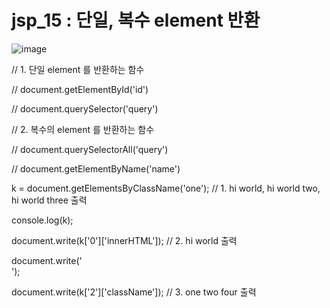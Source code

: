 # jsp_15 : 단일, 복수 element 반환

![image](https://user-images.githubusercontent.com/37132897/158132665-ec69edb7-17d6-4a19-9d5c-85d052b75594.png)



  // 1. 단일 element 를 반환하는 함수
  
  // document.getElementById('id')
  
  // document.querySelector('query')
  
  // 2. 복수의 element 를 반환하는 함수
  
  // document.querySelectorAll('query')
  
  // document.getElementByName('name')
  
  k = document.getElementsByClassName('one'); // 1. hi world, hi world two, hi world three 출력
  
  console.log(k);
  
  document.write(k['0']['innerHTML']); // 2. hi world 출력
  
  document.write('<br>');
  
  document.write(k['2']['className']); // 3. one two four 출력
